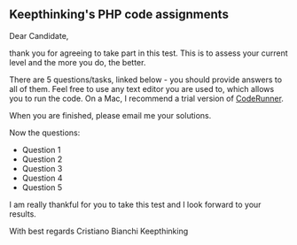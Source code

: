 ## Keepthinking's PHP code assignments

Dear Candidate,

thank you for agreeing to take part in this test. This is to assess your current level and the more you do, the better.

There are 5 questions/tasks, linked below - you should provide answers to all of them. Feel free to use any text editor you are used to, which allows you to run the code. On a Mac, I recommend a trial version of [CodeRunner](https://coderunnerapp.com/).

When you are finished, please email me your solutions.

Now the questions:

- Question 1
- Question 2
- Question 3
- Question 4
- Question 5

I am really thankful for you to take this test and I look forward to your results.

With best regards
Cristiano Bianchi
Keepthinking

